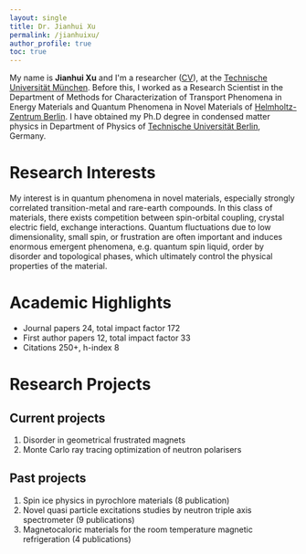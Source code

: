 ```yaml
---
layout: single
title: Dr. Jianhui Xu
permalink: /jianhuixu/
author_profile: true
toc: true
---
```

<!---
<img align="right" src="https://avatars.githubusercontent.com/u/57921137?v=4" style="margin: 0px 10px;width:150px;border-radius:75%;" />
[Google Scholar](https://scholar.google.com/citations?hl=en&user=Q_3Ayi8AAAAJ&view_op=list_works&sortby=pubdate)
-->

My name is **Jianhui Xu** and I'm a researcher ([CV](https://jh-xu.github.io/jianhui-xu.github.io/cv.pdf)),  at the [Technische Universität München](https://www.tum.de/). Before this, I worked as a Research Scientist in the Department of Methods for Characterization of Transport Phenomena in Energy Materials and Quantum Phenomena in Novel Materials of [Helmholtz-Zentrum Berlin](https://www.helmholtz-berlin.de/). I have obtained my Ph.D degree in condensed matter physics in Department of Physics of [Technische Universität Berlin](https://www.tu.berlin/), Germany.

# Research Interests

My interest is in quantum phenomena in novel materials, especially strongly correlated transition-metal and rare-earth compounds. In this class of materials, there exists competition between spin-orbital coupling, crystal electric field, exchange interactions. Quantum fluctuations due to low dimensionality, small spin, or frustration are often important and induces enormous emergent phenomena, e.g. quantum spin liquid, order by disorder and topological phases, which ultimately control the physical properties of the material.

<!---I use experimental methods and classical theories to study quantum phenomena in condensed matter, with a current focus on novel spin liquid physics.-->

# Academic Highlights

- Journal papers 24, total impact factor 172
- First author papers 12, total impact factor 33
- Citations 250+, h-index 8
 
# Research Projects

## Current projects
1. Disorder in geometrical frustrated magnets 
2. Monte Carlo ray tracing optimization of neutron polarisers

## Past projects
1. Spin ice physics in pyrochlore materials (8 publication)
2. Novel quasi particle excitations studies by neutron triple axis spectrometer (9 publications)
3. Magnetocaloric materials for the room temperature magnetic refrigeration (4 publications)


